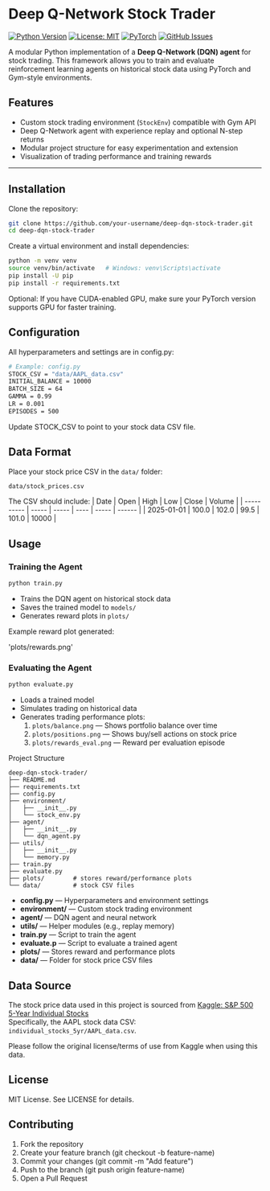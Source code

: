 # Deep Q-Network Stock Trader

[![Python Version](https://img.shields.io/badge/python-3.10+-blue)](https://www.python.org/)
[![License: MIT](https://img.shields.io/badge/License-MIT-green)](https://opensource.org/licenses/MIT)
[![PyTorch](https://img.shields.io/badge/pytorch-2.1-red)](https://pytorch.org/)
[![GitHub Issues](https://img.shields.io/github/issues/saraalhetela/deep-dqn-stock-trader)](https://github.com/your-username/deep-dqn-stock-trader/issues)

A modular Python implementation of a **Deep Q-Network (DQN) agent** for stock trading. This framework allows you to train and evaluate reinforcement learning agents on historical stock data using PyTorch and Gym-style environments.

## Features

- Custom stock trading environment (`StockEnv`) compatible with Gym API  
- Deep Q-Network agent with experience replay and optional N-step returns  
- Modular project structure for easy experimentation and extension  
- Visualization of trading performance and training rewards  

---

## Installation
Clone the repository:
```bash
git clone https://github.com/your-username/deep-dqn-stock-trader.git
cd deep-dqn-stock-trader
```
Create a virtual environment and install dependencies:

```bash
python -m venv venv
source venv/bin/activate   # Windows: venv\Scripts\activate
pip install -U pip
pip install -r requirements.txt
```
Optional: If you have CUDA-enabled GPU, make sure your PyTorch version supports GPU for faster training.

## Configuration
All hyperparameters and settings are in config.py:
```bash
# Example: config.py
STOCK_CSV = "data/AAPL_data.csv"
INITIAL_BALANCE = 10000
BATCH_SIZE = 64
GAMMA = 0.99
LR = 0.001
EPISODES = 500
```
Update STOCK_CSV to point to your stock data CSV file.

## Data Format

Place your stock price CSV in the `data/` folder:
```bash
data/stock_prices.csv
```
The CSV should include:
| Date       | Open  | High  | Low  | Close | Volume |
| ---------- | ----- | ----- | ---- | ----- | ------ |
| 2025-01-01 | 100.0 | 102.0 | 99.5 | 101.0 | 10000  |

## Usage
### Training the Agent
```bash
python train.py
```
+ Trains the DQN agent on historical stock data
+ Saves the trained model to `models/`
+ Generates reward plots in `plots/`
  
Example reward plot generated:

'plots/rewards.png'

### Evaluating the Agent
```bash
python evaluate.py
```
+ Loads a trained model
+ Simulates trading on historical data
+ Generates trading performance plots:
  1. `plots/balance.png` — Shows portfolio balance over time
  2. `plots/positions.png` — Shows buy/sell actions on stock price
  3. `plots/rewards_eval.png` — Reward per evaluation episode

Project Structure

```
deep-dqn-stock-trader/
├── README.md
├── requirements.txt
├── config.py
├── environment/
│   ├── __init__.py
│   └── stock_env.py
├── agent/
│   ├── __init__.py
│   └── dqn_agent.py
├── utils/
│   ├── __init__.py
│   └── memory.py
├── train.py
├── evaluate.py 
├── plots/        # stores reward/performance plots
└── data/         # stock CSV files
```

+ **config.py** — Hyperparameters and environment settings
+ **environment/** — Custom stock trading environment
+ **agent/** — DQN agent and neural network
+ **utils/** — Helper modules (e.g., replay memory)
+ **train.py** — Script to train the agent
+ **evaluate.p** — Script to evaluate a trained agent
+ **plots/** — Stores reward and performance plots
+ **data/** — Folder for stock price CSV files

## Data Source

The stock price data used in this project is sourced from [Kaggle: S&P 500 5-Year Individual Stocks](https://www.kaggle.com/datasets/szrlee/stock-time-series-5yr)  
Specifically, the AAPL stock data CSV: `individual_stocks_5yr/AAPL_data.csv`.

Please follow the original license/terms of use from Kaggle when using this data.


## License

MIT License. See LICENSE for details.

## Contributing

1. Fork the repository
2. Create your feature branch (git checkout -b feature-name)
3. Commit your changes (git commit -m "Add feature")
4. Push to the branch (git push origin feature-name)
5. Open a Pull Request



